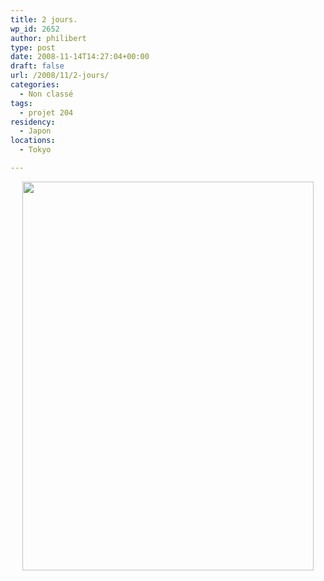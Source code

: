 ```yaml
---
title: 2 jours.
wp_id: 2652
author: philibert
type: post
date: 2008-11-14T14:27:04+00:00
draft: false
url: /2008/11/2-jours/
categories:
  - Non classé
tags:
  - projet 204
residency:
  - Japon
locations:
  - Tokyo

---
```

<p style="text-align: center;">
  <a href="http://img525.imageshack.us/img525/9186/img5184xj2.jpg"><img class="aligncenter" src="http://img525.imageshack.us/img525/9186/img5184xj2.jpg" alt="" width="466" height="622" /></a>
</p>